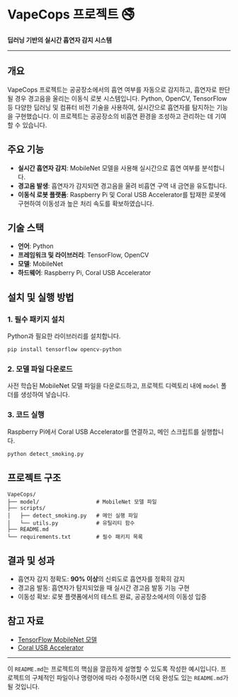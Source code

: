 # VapeCops 프로젝트 🚭

**딥러닝 기반의 실시간 흡연자 감지 시스템**

---

## 개요
VapeCops 프로젝트는 공공장소에서의 흡연 여부를 자동으로 감지하고, 흡연자로 판단될 경우 경고음을 울리는 이동식 로봇 시스템입니다. Python, OpenCV, TensorFlow 등 다양한 딥러닝 및 컴퓨터 비전 기술을 사용하여, 실시간으로 흡연자를 탐지하는 기능을 구현했습니다. 이 프로젝트는 공공장소의 비흡연 환경을 조성하고 관리하는 데 기여할 수 있습니다.

## 주요 기능
- **실시간 흡연자 감지**: MobileNet 모델을 사용해 실시간으로 흡연 여부를 분석합니다.
- **경고음 발생**: 흡연자가 감지되면 경고음을 울려 비흡연 구역 내 금연을 유도합니다.
- **이동식 로봇 플랫폼**: Raspberry Pi 및 Coral USB Accelerator를 탑재한 로봇에 구현하여 이동성과 높은 처리 속도를 확보하였습니다.

## 기술 스택
- **언어**: Python
- **프레임워크 및 라이브러리**: TensorFlow, OpenCV
- **모델**: MobileNet
- **하드웨어**: Raspberry Pi, Coral USB Accelerator

## 설치 및 실행 방법
### 1. 필수 패키지 설치
Python과 필요한 라이브러리를 설치합니다.
```bash
pip install tensorflow opencv-python
```

### 2. 모델 파일 다운로드
사전 학습된 MobileNet 모델 파일을 다운로드하고, 프로젝트 디렉토리 내에 `model` 폴더를 생성하여 넣습니다.

### 3. 코드 실행
Raspberry Pi에서 Coral USB Accelerator를 연결하고, 메인 스크립트를 실행합니다.
```bash
python detect_smoking.py
```

## 프로젝트 구조
```
VapeCops/
├── model/                  # MobileNet 모델 파일
├── scripts/
│   ├── detect_smoking.py   # 메인 실행 파일
│   └── utils.py            # 유틸리티 함수
├── README.md
└── requirements.txt        # 필수 패키지 목록
```

## 결과 및 성과
- 흡연자 감지 정확도: **90% 이상**의 신뢰도로 흡연자를 정확히 감지
- 경고음 발동: 흡연자가 탐지되었을 때 실시간 경고음 발동 기능 구현
- 이동성 확보: 로봇 플랫폼에서의 테스트 완료, 공공장소에서의 이동성 입증

## 참고 자료
- [TensorFlow MobileNet 모델](https://www.tensorflow.org/api_docs/python/tf/keras/applications/MobileNet)
- [Coral USB Accelerator](https://coral.ai/products/accelerator/)

---

이 `README.md`는 프로젝트의 핵심을 깔끔하게 설명할 수 있도록 작성한 예시입니다. 프로젝트의 구체적인 파일이나 명령어에 따라 수정하시면 더욱 완성도 있는 `README.md`가 될 것입니다.
